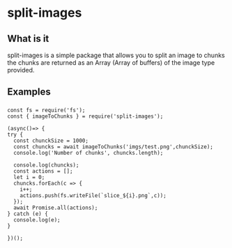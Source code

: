 # split-images

## What is it
split-images is a simple package that allows you to split an image to chunks 
the chunks are returned as an Array<Buffer> (Array of buffers) of the image type provided.


## Examples
### 
```
const fs = require('fs');
const { imageToChunks } = require('split-images');

(async()=> {
try {
  const chunckSize = 1000;
  const chuncks = await imageToChunks('imgs/test.png',chunckSize);
  console.log('Number of chunks', chuncks.length);

  console.log(chuncks);
  const actions = [];
  let i = 0;
  chuncks.forEach(c => {
    i++;
    actions.push(fs.writeFile(`slice_${i}.png`,c));
  });
  await Promise.all(actions);
} catch (e) {
  console.log(e);
}

})();
```